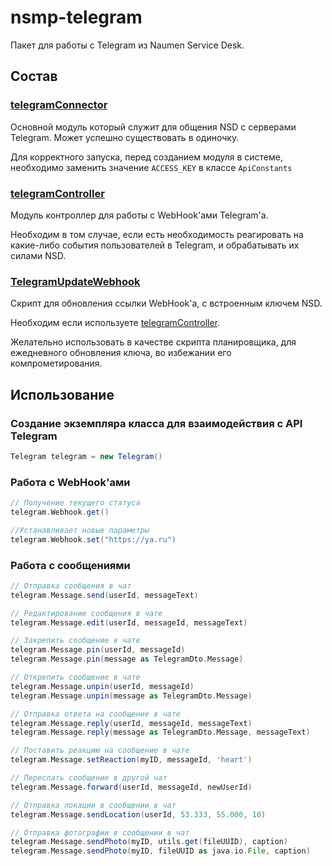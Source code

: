 # nsmp-telegram
Пакет для работы с Telegram из Naumen Service Desk.

## Состав
### [telegramConnector](src/main/groovy/ru/nerilov/telegram/telegramConnector.groovy)
Основной модуль который служит для общения NSD с серверами Telegram. Может успешно существовать в одиночку.

Для корректного запуска, перед созданием модуля в системе, необходимо заменить значение `ACCESS_KEY` в классе `ApiConstants`

### [telegramController](src/main/groovy/ru/nerilov/telegram/telegramController.groovy)
Модуль контроллер для работы с WebHook'ами Telegram'a.

Необходим в том случае, если есть необходимость реагировать на какие-либо события пользователей в Telegram, и обрабатывать их силами NSD.

### [TelegramUpdateWebhook](/src/main/groovy/TelegramUpdateWebhook.groovy)
Скрипт для обновления ссылки WebHook'a, с встроенным ключем NSD.

Необходим если используете [telegramController](src/main/groovy/ru/nerilov/telegram/telegramController.groovy).

Желательно использовать в качестве скрипта планировщика, для ежедневного обновления ключа, во избежании его компрометирования.


## Использование

### Создание экземпляра класса для взаимодействия с API Telegram
```groovy
Telegram telegram = new Telegram()
```

###  Работа с WebHook'ами
```groovy
// Получение текущего статуса
telegram.Webhook.get()

//Устанавливает новые параметры
telegram.Webhook.set("https://ya.ru")
```

###  Работа с сообщениями
```groovy
// Отправка сообщения в чат
telegram.Message.send(userId, messageText)

// Редактирование сообщения в чате
telegram.Message.edit(userId, messageId, messageText)

// Закрепить сообщение в чате
telegram.Message.pin(userId, messageId)
telegram.Message.pin(message as TelegramDto.Message)

// Открепить сообщение в чате
telegram.Message.unpin(userId, messageId)
telegram.Message.unpin(message as TelegramDto.Message)

// Отправка ответа на сообщение в чате
telegram.Message.reply(userId, messageId, messageText)
telegram.Message.reply(message as TelegramDto.Message, messageText)

// Поставить реакцию на сообщение в чате
telegram.Message.setReaction(myID, messageId, 'heart')

// Переслать сообщение в другой чат
telegram.Message.forward(userId, messageId, newUserId)

// Отправка локации в сообщении в чат
telegram.Message.sendLocation(userId, 53.333, 55.000, 10)

// Отправка фотографии в сообщении в чат
telegram.Message.sendPhoto(myID, utils.get(fileUUID), caption)
telegram.Message.sendPhoto(myID, fileUUID as java.io.File, caption)
```

